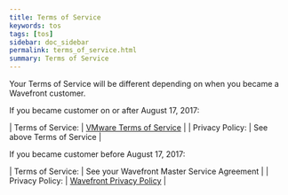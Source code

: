 ```yaml
---
title: Terms of Service
keywords: tos
tags: [tos]
sidebar: doc_sidebar
permalink: terms_of_service.html
summary: Terms of Service
---
```


Your Terms of Service will be different depending on when you became a Wavefront customer.
 
If you became customer on or after August 17, 2017:

| Terms of Service: | [VMware Terms of Service](http://www.vmware.com/download/eula/wavefront-terms-of-service.html) |
| Privacy Policy: | See above Terms of Service | 

If you became customer before August 17, 2017:

| Terms of Service: | See your Wavefront Master Service Agreement |
| Privacy Policy: | [Wavefront Privacy Policy](https://docs.wavefront.com/privacy.html) |
